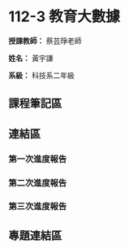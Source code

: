 # 112-3 教育大數據

**授課教師：** 蔡芸琤老師

**姓名：** 黃宇謙

**系級：** 科技系二年級

## 課程筆記區

## 連結區

### 第一次進度報告

### 第二次進度報告


### 第三次進度報告


## 專題連結區

